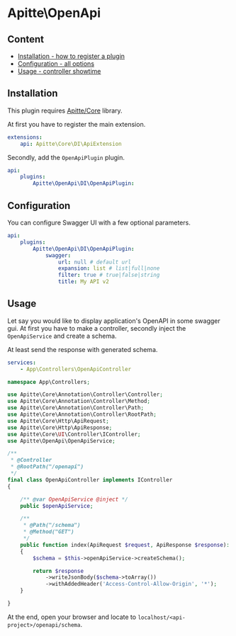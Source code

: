 # Apitte\OpenApi

## Content

- [Installation - how to register a plugin](#installation)
- [Configuration - all options](#configuration)
- [Usage - controller showtime](#usage)

## Installation

This plugin requires [Apitte/Core](https://github.com/apitte/core) library.

At first you have to register the main extension.

```yaml
extensions:
    api: Apitte\Core\DI\ApiExtension
```

Secondly, add the `OpenApiPlugin` plugin.

```yaml
api:
    plugins:
        Apitte\OpenApi\DI\OpenApiPlugin:
```

## Configuration

You can configure Swagger UI with a few optional parameters.

```yaml
api:
    plugins:
        Apitte\OpenApi\DI\OpenApiPlugin:
            swagger:
                url: null # default url
                expansion: list # list|full|none
                filter: true # true|false|string
                title: My API v2
```

## Usage

Let say you would like to display application's OpenAPI in some swagger gui. At first you
have to make a controller, secondly inject the `OpenApiService` and create a schema.

At least send the response with generated schema.

```yaml
services:
    - App\Controllers\OpenApiController
```

```php
namespace App\Controllers;

use Apitte\Core\Annotation\Controller\Controller;
use Apitte\Core\Annotation\Controller\Method;
use Apitte\Core\Annotation\Controller\Path;
use Apitte\Core\Annotation\Controller\RootPath;
use Apitte\Core\Http\ApiRequest;
use Apitte\Core\Http\ApiResponse;
use Apitte\Core\UI\Controller\IController;
use Apitte\OpenApi\OpenApiService;

/**
 * @Controller
 * @RootPath("/openapi")
 */
final class OpenApiController implements IController
{

    /** @var OpenApiService @inject */
    public $openApiService;

    /**
     * @Path("/schema")
     * @Method("GET")
     */
    public function index(ApiRequest $request, ApiResponse $response): ApiResponse
    {
        $schema = $this->openApiService->createSchema();

        return $response
            ->writeJsonBody($schema->toArray())
            ->withAddedHeader('Access-Control-Allow-Origin', '*');
    }

}
```

At the end, open your browser and locate to `localhost/<api-project>/openapi/schema`.

